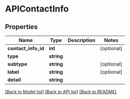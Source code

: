 # APIContactInfo

## Properties
Name | Type | Description | Notes
------------ | ------------- | ------------- | -------------
**contact_info_id** | **int** |  | [optional] 
**type** | **string** |  | 
**subtype** | **string** |  | [optional] 
**label** | **string** |  | [optional] 
**detail** | **string** |  | 

[[Back to Model list]](../README.md#documentation-for-models) [[Back to API list]](../README.md#documentation-for-api-endpoints) [[Back to README]](../README.md)


